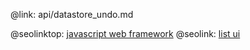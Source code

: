 @link: api/datastore_undo.md

@seolinktop: [javascript web framework](https://webix.com)
@seolink: [list ui](https://webix.com/widget/list/)